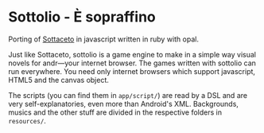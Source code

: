Sottolio - È sopraffino
========

Porting of [Sottaceto](https://github.com/RoxasShadow/Sottaceto) in javascript written in ruby with opal.

Just like Sottaceto, sottolio is a game engine to make in a simple way visual novels for andr—your internet browser. The games written with sottolio can run everywhere. You need only internet browsers which support javascript, HTML5 and the canvas object.

The scripts (you can find them in `app/script/`) are read by a DSL and are very self-explanatories, even more than Android's XML.
Backgrounds, musics and the other stuff are divided in the respective folders in `resources/`.